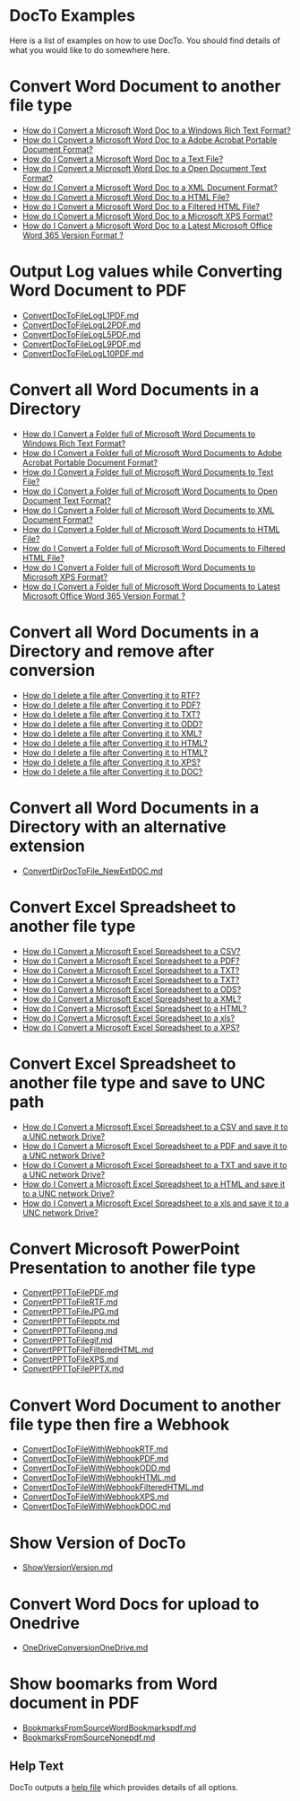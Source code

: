 DocTo Examples
==

Here is a list of examples on how to use DocTo.  You should find details of what you would like to do somewhere here.


Convert Word Document to another file type
==

 - [How do I Convert a Microsoft Word Doc to a Windows Rich Text Format?](ConvertDocToFileRTF.md)
 - [How do I Convert a Microsoft Word Doc to a Adobe Acrobat Portable Document Format?](ConvertDocToFilePDF.md)
 - [How do I Convert a Microsoft Word Doc to a Text File?](ConvertDocToFileTXT.md)
 - [How do I Convert a Microsoft Word Doc to a Open Document Text Format?](ConvertDocToFileODD.md)
 - [How do I Convert a Microsoft Word Doc to a XML Document Format?](ConvertDocToFileXML.md)
 - [How do I Convert a Microsoft Word Doc to a HTML File?](ConvertDocToFileHTML.md)
 - [How do I Convert a Microsoft Word Doc to a Filtered HTML File?](ConvertDocToFileFilteredHTML.md)
 - [How do I Convert a Microsoft Word Doc to a Microsoft XPS Format?](ConvertDocToFileXPS.md)
 - [How do I Convert a Microsoft Word Doc to a Latest Microsoft Office Word 365 Version Format ?](ConvertDocToFileDOC.md)


Output Log values while Converting Word Document to PDF
==

 - [ConvertDocToFileLogL1PDF.md](ConvertDocToFileLogL1PDF.md)
 - [ConvertDocToFileLogL2PDF.md](ConvertDocToFileLogL2PDF.md)
 - [ConvertDocToFileLogL5PDF.md](ConvertDocToFileLogL5PDF.md)
 - [ConvertDocToFileLogL9PDF.md](ConvertDocToFileLogL9PDF.md)
 - [ConvertDocToFileLogL10PDF.md](ConvertDocToFileLogL10PDF.md)


Convert all Word Documents in a Directory
==

 - [How do I Convert a Folder full of Microsoft Word Documents to Windows Rich Text Format? ](ConvertDirDocToFileRTF.md)
 - [How do I Convert a Folder full of Microsoft Word Documents to Adobe Acrobat Portable Document Format? ](ConvertDirDocToFilePDF.md)
 - [How do I Convert a Folder full of Microsoft Word Documents to Text File? ](ConvertDirDocToFileTXT.md)
 - [How do I Convert a Folder full of Microsoft Word Documents to Open Document Text Format? ](ConvertDirDocToFileODD.md)
 - [How do I Convert a Folder full of Microsoft Word Documents to XML Document Format? ](ConvertDirDocToFileXML.md)
 - [How do I Convert a Folder full of Microsoft Word Documents to HTML File? ](ConvertDirDocToFileHTML.md)
 - [How do I Convert a Folder full of Microsoft Word Documents to Filtered HTML File? ](ConvertDirDocToFileFilteredHTML.md)
 - [How do I Convert a Folder full of Microsoft Word Documents to Microsoft XPS Format? ](ConvertDirDocToFileXPS.md)
 - [How do I Convert a Folder full of Microsoft Word Documents to Latest Microsoft Office Word 365 Version Format ? ](ConvertDirDocToFileDOC.md)


Convert all Word Documents in a Directory and remove after conversion
==

 - [How do I delete a file after Converting it to  RTF? ](ConvertDirToFileRemoveRTF.md)
 - [How do I delete a file after Converting it to  PDF? ](ConvertDirToFileRemovePDF.md)
 - [How do I delete a file after Converting it to  TXT? ](ConvertDirToFileRemoveTXT.md)
 - [How do I delete a file after Converting it to  ODD? ](ConvertDirToFileRemoveODD.md)
 - [How do I delete a file after Converting it to  XML? ](ConvertDirToFileRemoveXML.md)
 - [How do I delete a file after Converting it to  HTML? ](ConvertDirToFileRemoveHTML.md)
 - [How do I delete a file after Converting it to  HTML? ](ConvertDirToFileRemoveFilteredHTML.md)
 - [How do I delete a file after Converting it to  XPS? ](ConvertDirToFileRemoveXPS.md)
 - [How do I delete a file after Converting it to  DOC? ](ConvertDirToFileRemoveDOC.md)


Convert all Word Documents in a Directory with an alternative extension
==

 - [ConvertDirDocToFile_NewExtDOC.md](ConvertDirDocToFile_NewExtDOC.md)


Convert Excel Spreadsheet to another file type
==

 - [How do I Convert a Microsoft Excel Spreadsheet to a CSV? ](ConvertXLSToFileCSV.md)
 - [How do I Convert a Microsoft Excel Spreadsheet to a PDF? ](ConvertXLSToFilePDF.md)
 - [How do I Convert a Microsoft Excel Spreadsheet to a TXT? ](ConvertXLSToFileTXT.md)
 - [How do I Convert a Microsoft Excel Spreadsheet to a TXT? ](ConvertXLSToFileUnicodeTXT.md)
 - [How do I Convert a Microsoft Excel Spreadsheet to a ODS? ](ConvertXLSToFileODS.md)
 - [How do I Convert a Microsoft Excel Spreadsheet to a XML? ](ConvertXLSToFileXML.md)
 - [How do I Convert a Microsoft Excel Spreadsheet to a HTML? ](ConvertXLSToFileHTML.md)
 - [How do I Convert a Microsoft Excel Spreadsheet to a xls? ](ConvertXLSToFile9795xls.md)
 - [How do I Convert a Microsoft Excel Spreadsheet to a XPS? ](ConvertXLSToFileXPS.md)


Convert Excel Spreadsheet to another file type and save to UNC path
==

 - [How do I Convert a Microsoft Excel Spreadsheet to a CSV and save it to a UNC network Drive? ](ConvertXLSToFileUNCCSV.md)
 - [How do I Convert a Microsoft Excel Spreadsheet to a PDF and save it to a UNC network Drive? ](ConvertXLSToFileUNCPDF.md)
 - [How do I Convert a Microsoft Excel Spreadsheet to a TXT and save it to a UNC network Drive? ](ConvertXLSToFileUNCTXT.md)
 - [How do I Convert a Microsoft Excel Spreadsheet to a HTML and save it to a UNC network Drive? ](ConvertXLSToFileUNCHTML.md)
 - [How do I Convert a Microsoft Excel Spreadsheet to a xls and save it to a UNC network Drive? ](ConvertXLSToFileUNC9795xls.md)


Convert Microsoft PowerPoint Presentation to another file type
==

 - [ConvertPPTToFilePDF.md](ConvertPPTToFilePDF.md)
 - [ConvertPPTToFileRTF.md](ConvertPPTToFileRTF.md)
 - [ConvertPPTToFileJPG.md](ConvertPPTToFileJPG.md)
 - [ConvertPPTToFilepptx.md](ConvertPPTToFilepptx.md)
 - [ConvertPPTToFilepng.md](ConvertPPTToFilepng.md)
 - [ConvertPPTToFilegif.md](ConvertPPTToFilegif.md)
 - [ConvertPPTToFileFilteredHTML.md](ConvertPPTToFileFilteredHTML.md)
 - [ConvertPPTToFileXPS.md](ConvertPPTToFileXPS.md)
 - [ConvertPPTToFilePPTX.md](ConvertPPTToFilePPTX.md)


Convert Word Document to another file type then fire a Webhook
==

 - [ConvertDocToFileWithWebhookRTF.md](ConvertDocToFileWithWebhookRTF.md)
 - [ConvertDocToFileWithWebhookPDF.md](ConvertDocToFileWithWebhookPDF.md)
 - [ConvertDocToFileWithWebhookODD.md](ConvertDocToFileWithWebhookODD.md)
 - [ConvertDocToFileWithWebhookHTML.md](ConvertDocToFileWithWebhookHTML.md)
 - [ConvertDocToFileWithWebhookFilteredHTML.md](ConvertDocToFileWithWebhookFilteredHTML.md)
 - [ConvertDocToFileWithWebhookXPS.md](ConvertDocToFileWithWebhookXPS.md)
 - [ConvertDocToFileWithWebhookDOC.md](ConvertDocToFileWithWebhookDOC.md)


Show Version of DocTo
==

 - [ShowVersionVersion.md](ShowVersionVersion.md)


Convert Word Docs for upload to Onedrive
==

 - [OneDriveConversionOneDrive.md](OneDriveConversionOneDrive.md)


Show boomarks from Word document in PDF
==

 - [BookmarksFromSourceWordBookmarkspdf.md](BookmarksFromSourceWordBookmarkspdf.md)
 - [BookmarksFromSourceNonepdf.md](BookmarksFromSourceNonepdf.md)


Help Text
--

DocTo outputs a [help file](HelpLog.md) which provides details of all options. 